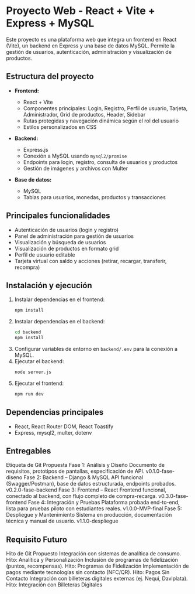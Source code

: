 
# Proyecto Web - React + Vite + Express + MySQL

Este proyecto es una plataforma web que integra un frontend en React (Vite), un backend en Express y una base de datos MySQL. Permite la gestión de usuarios, autenticación, administración y visualización de productos.

## Estructura del proyecto

- **Frontend:**
  - React + Vite
  - Componentes principales: Login, Registro, Perfil de usuario, Tarjeta, Administrador, Grid de productos, Header, Sidebar
  - Rutas protegidas y navegación dinámica según el rol del usuario
  - Estilos personalizados en CSS

- **Backend:**
  - Express.js
  - Conexión a MySQL usando `mysql2/promise`
  - Endpoints para login, registro, consulta de usuarios y productos
  - Gestión de imágenes y archivos con Multer

- **Base de datos:**
  - MySQL
  - Tablas para usuarios, monedas, productos y transacciones

## Principales funcionalidades

- Autenticación de usuarios (login y registro)
- Panel de administración para gestión de usuarios
- Visualización y búsqueda de usuarios
- Visualización de productos en formato grid
- Perfil de usuario editable
- Tarjeta virtual con saldo y acciones (retirar, recargar, transferir, recompra)

## Instalación y ejecución

1. Instalar dependencias en el frontend:
	```bash
	npm install
	```
2. Instalar dependencias en el backend:
	```bash
	cd backend
	npm install
	```
3. Configurar variables de entorno en `backend/.env` para la conexión a MySQL.
4. Ejecutar el backend:
	```bash
	node server.js
	```
5. Ejecutar el frontend:
	```bash
	npm run dev
	```

## Dependencias principales

- React, React Router DOM, React Toastify
- Express, mysql2, multer, dotenv


## Entregables    

Etiqueta de Git Propuesta
Fase 1: Análisis y Diseño	Documento de requisitos, prototipos de pantallas, especificación de API.	v0.1.0-fase-diseno
Fase 2: Backend – Django & MySQL	API funcional (Swagger/Postman), base de datos estructurada, endpoints probados.	v0.2.0-fase-backend
Fase 3: Frontend – React	Frontend funcional, conectado al backend, con flujo completo de compra-recarga.	v0.3.0-fase-frontend
Fase 4: Integración y Pruebas	Plataforma probada end-to-end, lista para pruebas piloto con estudiantes reales.	v1.0.0-MVP-final
Fase 5: Despliegue y Mantenimiento	Sistema en producción, documentación técnica y manual de usuario.	v1.1.0-despliegue


## Requisito Futuro    

Hito de Git Propuesto
Integración con sistemas de analítica de consumo.	Hito: Analítica y Personalización
Inclusión de programas de fidelización (puntos, recompensas).	Hito: Programas de Fidelización
Implementación de pagos mediante tecnologías sin contacto (NFC/QR).	Hito: Pagos Sin Contacto
Integración con billeteras digitales externas (ej. Nequi, Daviplata).	Hito: Integración con Billeteras Digitales
